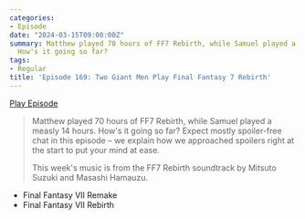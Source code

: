 ```yaml
---
categories:
- Episode
date: "2024-03-15T09:00:00Z"
summary: Matthew played 70 hours of FF7 Rebirth, while Samuel played a measly 14 hours.
  How's it going so far?
tags:
- Regular
title: 'Episode 169: Two Giant Men Play Final Fantasy 7 Rebirth'
---
```


[Play Episode](https://www.patreon.com/posts/episode-169-two-100402770)
> Matthew played 70 hours of FF7 Rebirth, while Samuel played a measly 14 hours. How's it going so far? Expect mostly spoiler-free chat in this episode – we explain how we approached spoilers right at the start to put your mind at ease.
>
> This week's music is from the FF7 Rebirth soundtrack by Mitsuto Suzuki and Masashi Hamauzu.

- Final Fantasy VII Remake
- Final Fantasy VII Rebirth
